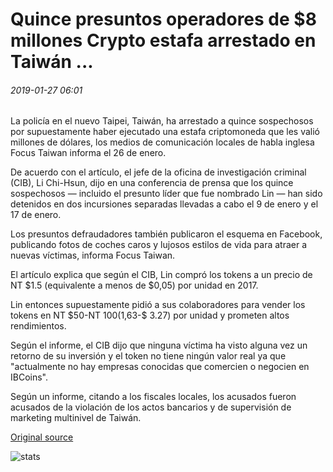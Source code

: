 # Quince presuntos operadores de $8 millones Crypto estafa arrestado en Taiwán ...

###### 2019-01-27 06:01

La policía en el nuevo Taipei, Taiwán, ha arrestado a quince sospechosos por supuestamente haber ejecutado una estafa criptomoneda que les valió millones de dólares, los medios de comunicación locales de habla inglesa Focus Taiwan informa el 26 de enero.

De acuerdo con el artículo, el jefe de la oficina de investigación criminal (CIB), Li Chi-Hsun, dijo en una conferencia de prensa que los quince sospechosos — incluido el presunto líder que fue nombrado Lin — han sido detenidos en dos incursiones separadas llevadas a cabo el 9 de enero y el 17 de enero.

Los presuntos defraudadores también publicaron el esquema en Facebook, publicando fotos de coches caros y lujosos estilos de vida para atraer a nuevas víctimas, informa Focus Taiwan.

El artículo explica que según el CIB, Lin compró los tokens a un precio de NT $1.5 (equivalente a menos de $0,05) por unidad en 2017.

Lin entonces supuestamente pidió a sus colaboradores para vender los tokens en NT $50-NT $100 ($1,63-$ 3.27) por unidad y prometen altos rendimientos.

Según el informe, el CIB dijo que ninguna víctima ha visto alguna vez un retorno de su inversión y el token no tiene ningún valor real ya que "actualmente no hay empresas conocidas que comercien o negocien en IBCoins".

Según un informe, citando a los fiscales locales, los acusados fueron acusados de la violación de los actos bancarios y de supervisión de marketing multinivel de Taiwán.

[Original source](https://cointelegraph.com/news/fifteen-alleged-operators-of-8-million-crypto-scam-arrested-in-taiwan)

![stats](https://c.statcounter.com/11760860/0/a89fa40b/1/ "stats")